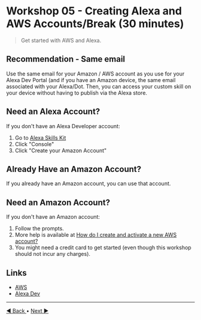 # Workshop 05 - Creating Alexa and AWS Accounts/Break (30 minutes) 

> Get started with AWS and Alexa. 

## Recommendation - Same email

Use the same email for your Amazon / AWS account as you use for your Alexa Dev Portal 
(and if you have an Amazon device, the same email associated with your Alexa/Dot.
Then, you can access your custom skill on your device without having to publish via the Alexa store.

## Need an Alexa Account?

If you don't have an Alexa Developer account:

1. Go to [Alexa Skills Kit](https://developer.amazon.com/en-US/alexa/alexa-skills-kit/)
2. Click "Console"
3. Click "Create your Amazon Account"

## Already Have an Amazon Account?

If you already have an Amazon account, you can use that account. 

## Need an Amazon Account?

If you don't have an Amazon account:

1. Follow the prompts. 
2. More help is available at [How do I create and activate a new AWS account?](https://aws.amazon.com/premiumsupport/knowledge-center/create-and-activate-aws-account/)
3. You might need a credit card to get started (even though this workshop should not incur any charges). 

## Links

- [AWS](https://aws.amazon.com/)
- [Alexa Dev](https://developer.amazon.com/alexa/console/ask)

---

[:arrow_backward: Back ](./workshop-04.md) • [ Next :arrow_forward:](./workshop-06.md)
